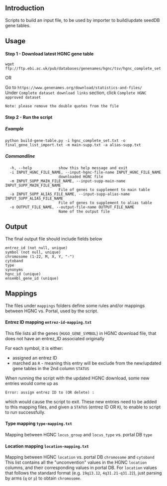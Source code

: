 ## Introduction

Scripts to build an input file, to be used by importer to build/update seedDB gene tables.

## Usage

#### Step 1 - Download latest HGNC gene table

```
wget ftp://ftp.ebi.ac.uk/pub/databases/genenames/hgnc/tsv/hgnc_complete_set.txt
```

OR

Go to `https://www.genenames.org/download/statistics-and-files/`  
Under `Complete dataset download links` section, click `Complete HGNC approved dataset`  

```Note: please remove the double quotes from the file```

#### Step 2 - Run the script

##### Example
```
python build-gene-table.py -i hgnc_complete_set.txt -o final_gene_list_import.txt -m main-supp.txt -a alias-supp.txt
```
##### Commandline
```
  -h, --help            show this help message and exit
  -i INPUT_HGNC_FILE_NAME, --input-hgnc-file-name INPUT_HGNC_FILE_NAME
                        downloaded HGNC file
  -m INPUT_SUPP_MAIN_FILE_NAME, --input-supp-main-name INPUT_SUPP_MAIN_FILE_NAME
                        File of genes to supplement to main table
  -a INPUT_SUPP_ALIAS_FILE_NAME, --input-supp-alias-name INPUT_SUPP_ALIAS_FILE_NAME
                        File of genes to supplement to alias table
  -o OUTPUT_FILE_NAME, --output-file-name OUTPUT_FILE_NAME
                        Name of the output file
```

## Output

The final output file should include fields below

```
entrez_id (not null, unique)
symbol (not null, unique)
chromosome (1-22, M, X, Y, "-")
cytoband
type
synonyms
hgnc_id (unique)
ensembl_gene_id (unique)
```

## Mappings
The files under `mappings` folders define some rules and/or mappings between HGNC vs. Portal, used by the script. 

#### Entrez ID mapping `entrez-id-mapping.txt`

This file lists all the genes (`HUGO_GENE_SYMBOL`) in HGNC download file, that does not have an entrez_ID associated originally

For each symbol, it is either:
- assigned an entrez ID
- marched as `R` - meaning this entry will be exclude from the new/updated gene tables
in the 2nd column `STATUS`

When running the script with the updated HGNC download, some new entries would come up as 
```
Error: assign entrez ID to (OR delete) :
```
which would cause the script to exit. 
These new entries need to be added to this mapping files, and given a `STATUS` (entrez ID OR `R`),
to enable to script to run successfully. 

#### Type mapping `type-mapping.txt`
Mapping between HGNC `locus_group` and `locus_type` vs. portal DB `type`

#### Location mapping `location-mapping.txt`
Mapping between HGNC `location` vs. portal DB `chromosome` and `cytoband`
This list contains all the "unconvention" values in the HGNC `location` columns, and their corresponding values in portal DB. 
For `location` values that follows the standard format (e.g. `19q13.12`, `4q31.21-q31.22`), just parsing by arms (`q` or `p`) to obtain `chromosome`.
